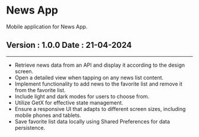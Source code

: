 # News App
Mobile application for News App.

## Version : 1.0.0 Date : 21-04-2024
------------------------------------------

- Retrieve news data from an API and display it according to the design screen.
- Open a detailed view when tapping on any news list content.
- Implement functionality to add news to the favorite list and remove it from the favorite list.
- Include light and dark modes for users to choose from.
- Utilize GetX for effective state management.
- Ensure a responsive UI that adapts to different screen sizes, including mobile phones and tablets.
- Save favorite list data locally using Shared Preferences for data persistence.